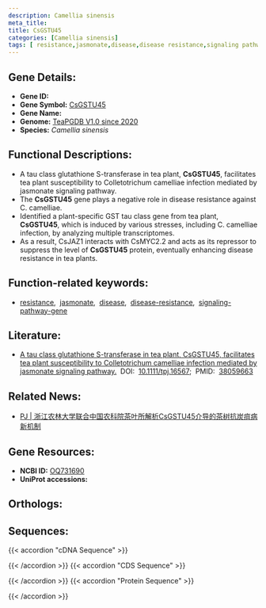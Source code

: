 ```yaml
---
description: Camellia sinensis
meta_title:
title: CsGSTU45
categories: [Camellia sinensis]
tags: [ resistance,jasmonate,disease,disease resistance,signaling pathway gene ]
---
```


## Gene Details:
- **Gene ID:**	[]()
- **Gene Symbol:** <u> CsGSTU45 </u>
- **Gene Name:** 
- **Genome:** [TeaPGDB V1.0 since 2020]()
- **Species:** *Camellia sinensis*

## Functional Descriptions:
   - A tau class glutathione S-transferase in tea plant, **CsGSTU45**, facilitates tea plant susceptibility to Colletotrichum camelliae infection mediated by jasmonate signaling pathway.
   - The **CsGSTU45** gene plays a negative role in disease resistance against C. camelliae.
   - Identified a plant-specific GST tau class gene from tea plant, **CsGSTU45**, which is induced by various stresses, including C. camelliae infection, by analyzing multiple transcriptomes.
   - As a result, CsJAZ1 interacts with CsMYC2.2 and acts as its repressor to suppress the level of **CsGSTU45** protein, eventually enhancing disease resistance in tea plants.

## Function-related keywords:
   - [resistance](/tags/resistance/),&nbsp;&nbsp;[jasmonate](/tags/jasmonate/),&nbsp;&nbsp;[disease](/tags/disease/),&nbsp;&nbsp;[disease-resistance](/tags/disease-resistance/),&nbsp;&nbsp;[signaling-pathway-gene](/tags/signaling-pathway-gene/)

## Literature:
   - [A tau class glutathione S-transferase in tea plant, CsGSTU45, facilitates tea plant susceptibility to Colletotrichum camelliae infection mediated by jasmonate signaling pathway.]( https://onlinelibrary.wiley.com/doi/10.1111/tpj.16567)&nbsp;&nbsp;DOI:&nbsp;&nbsp;[10.1111/tpj.16567](https://onlinelibrary.wiley.com/doi/10.1111/tpj.16567);&nbsp;&nbsp;PMID:&nbsp;&nbsp;[38059663](https://pubmed.ncbi.nlm.nih.gov/38059663/)

## Related News:
   - [PJ | 浙江农林大学联合中国农科院茶叶所解析CsGSTU45介导的茶树抗炭疽病新机制](https://mp.weixin.qq.com/s?__biz=Mzg3MDEwNDEyMg==&mid=2247560746&idx=6&sn=4d43655eff2d55187643e545f3f8cc4e&chksm=cf9c2431d74a3a40e1fdac6938fa35eb486dc6f8861beeb4e15a20fd241f99292bd7965258ec&scene=27#wechat_redirect)

## Gene Resources:
- **NCBI ID:**  [OQ731690](https://www.ncbi.nlm.nih.gov/gene/?term=OQ731690)
- **UniProt accessions:** [](https://www.uniprot.org/uniprotkb//entry)

## Orthologs:

## Sequences:
{{< accordion "cDNA Sequence" >}}

{{< /accordion >}}
{{< accordion "CDS Sequence" >}}

{{< /accordion >}}
{{< accordion "Protein Sequence" >}}

{{< /accordion >}}
